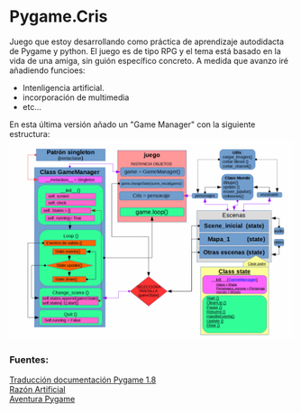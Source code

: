 # Pygame.Cris

Juego que estoy desarrollando como práctica de aprendizaje autodidacta de Pygame y python.
El juego es de tipo RPG y el tema está basado en la vida de una amiga, sin guión específico concreto. A medida que avanzo iré añadiendo funcioes:
* Intenligencia artificial.
* incorporación de multimedia
* etc...

En esta última versión añado un "Game Manager" con la siguiente estructura:
![Game Director](https://raw.githubusercontent.com/BigfooTsp/Pygame.Cris/debc203e9bd529a3a9aa9d6672db66ba3ff35673/director%20game2.gif)

### Fuentes:
[Traducción documentación Pygame 1.8](www.losersjuegos.com.ar/traducciones/pygame)  
[Razón Artificial](razonartificial.com/programar-videojuegos/)  
[Aventura Pygame](aventurapygame.blogspot.com.es)
